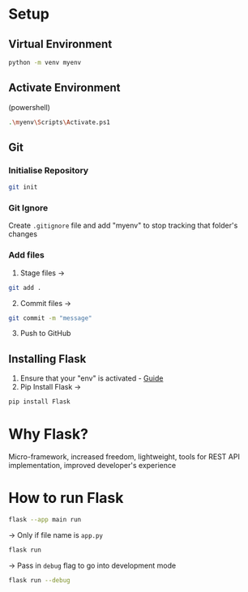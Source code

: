 # Setup

## Virtual Environment
```bash
python -m venv myenv
```

## Activate Environment
(powershell)
```sh
.\myenv\Scripts\Activate.ps1 
```

## Git
### Initialise Repository
```bash
git init
```
### Git Ignore
Create `.gitignore` file and add "myenv" to stop tracking that folder's changes

### Add files
1. Stage files -> 
```bash
git add .
```
2. Commit files ->
```bash
git commit -m "message"
```
3. Push to GitHub 

## Installing Flask
1. Ensure that your "env" is activated - [Guide](https://flask.palletsprojects.com/en/3.0.x/installation/#python-version)
2. Pip Install Flask ->
```sh
pip install Flask
```

# Why Flask?
Micro-framework, increased freedom, lightweight, tools for REST API implementation, improved developer's experience

# How to run Flask
```sh
flask --app main run
```

-> Only if file name is `app.py`
```sh
flask run
```

-> Pass in `debug` flag to go into development mode
```sh
flask run --debug
```
